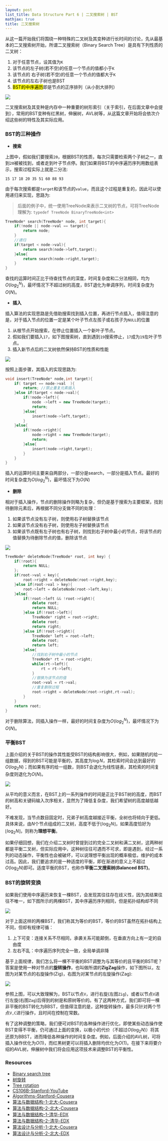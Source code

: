 ```yaml
---
layout: post
list_title: Data Structure Part 6 | 二叉搜索树 | BST
mathjax: true
title: 二叉搜索树
---
```


从这一篇开始我们将围绕一种特殊的二叉树及其变种进行长时间的讨论，先从最基本的二叉搜索树开始，所谓二叉搜索树（Binary Search Tree）是具有下列性质的二叉树：

1. 对于任意节点，设其值为`K`
2. 该节点的左子树(若不空)的任意一个节点的值都小于`K`
3. 该节点的 右子树(若不空)的任意一个节点的值都大于`K`
4. 该节点的左右子树也是BST
5. <mark>BST的中序遍历</mark>即是节点的正序排列（从小到大排列）

<img src="/assets/images/2008/07/tree-5.jpg" style="margin-left:auto; margin-right:auto;display:block">

二叉搜索树及其变种是内存中一种重要的树形索引（关于索引，在后面文章中会提到），常用的BST变种有红黑树，伸展树，AVL树等，从这篇文章开始将会依次介绍这些树的特性及其实际应用。

### BST的三种操作

- **搜索**

上图中，假如我们要搜索`20`，根据BST的性质，每次只需要检索两个子树之一，直到`20`被被找到，或者走到叶子节点停。我们如果将BST的中序遍历序列用数组表示，搜索过程实际上就是二分法:

```
15 17 18 20 35 51 60 88 93
```
由于每次搜索都是`target`和该节点的`value`，而且这个过程是重复的，因此可以使用递归来实现，思路为:

> 后面的例子中，统一使用TreeNode来表示二叉树的节点，可将TreeNode理解为: `typedef TreeNode BinaryTreeNode<int>`

```cpp
TreeNode* search(TreeNode* node, int target){
    if(!node || node->val == target){         
        return node;
    }
    //递归
    if(target < node->val){
        return search(node->left,target);
    }else{
        return search(node->right,target);
    }
}
```
查找的运算时间正比于待查找节点的深度，时间复杂度和二分法相同，均为$O(log_2^{N})$，最坏情况下不超过树的高度，BST退化为单调序列，时间复杂度为$O(N)$。

-  **插入**

插入算法的实现思路是先借助搜索找到插入位置，再进行节点插入，值得注意的是，对于插入节点的位置一定是某个叶子节点左孩子或右孩子为`NULL`的位置

1. 从根节点开始搜索，在停止位置插入一个新叶子节点。
2. 假如我们要插入`17`，如下图搜索树，直到遇到`19`搜索停止，`17`成为`19`左叶子节点。
3. 插入新节点后的二叉树依然保持BST的性质和性能

<img src="/assets/images/2008/07/tree-6.jpg" style="margin-left:auto; margin-right:auto;display:block">

按照上面步骤，其插入的实现思路为:

```cpp
void insert(TreeNode* node,int target){
    if( target == node->val  ){
        return; //禁止重复元素插入
    }else if(target < node->val){
        if(!node->left){
            node ->left = new TreeNode(target);
            return;
        }else{
            insert(node->left,target);
        }
    }else{
        if(!node->right){
            node->right = new TreeNode(target);
            return;
        }else{
            insert(node->right,target);
        }
    }
}
```
插入的运算时间主要来自两部分，一部分是search，一部分是插入节点。最好的时间复杂度为$O(log_2^{N})$，最坏情况下为$O(N)$

- **删除**

相对于插入操作，节点的删除操作则略为复杂，但仍是基于搜索为主要框架，找到待删除元素后，再根据不同分支做不同的处理：

1. 如果该节点没有左子树，则使用右子树替换该节点
2. 如果该节点没有右子树，则使用左子树替换该节点
3. 如果该节点既有左子树也有右子树，则找到右子树中最小的节点，将该节点的值替换为待删除节点的值，删除该节点

<img src="/assets/images/2008/07/tree-11.jpg" style="margin-left:auto; margin-right:auto;display:block">

```cpp
TreeNode* deleteNode(TreeNode* root, int key) {
    if(!root){
        return NULL;
    };
    if(root->val < key){
        root->right = deleteNode(root->right,key);
    }else if(root->val > key){
        root->left = deleteNode(root->left,key);
    }else{
        if(!root->left && !root->right){
            delete root;
            return NULL;
        }else if(!root->left){
            TreeNode* right = root->right;
            delete root;
            return right;
        }else if(!root->right){
            TreeNode* left = root->left;
            delete root;
            return left;
        }else{
            //找到右子树中最小的节点
            TreeNode* rt = root->right;
            while(rt->left){
                rt = rt->left;
            }
            //替换为该节点的值
            root->val = rt->val;
            //重复删除过程
            root->right = deleteNode(root->right,rt->val);
        }
    }
    return root;        
}
```

对于删除算法，同插入操作一样，最好的时间复杂度为$O(log_2^{N})$，最坏情况下为$O(N)$。

### 平衡BST

上面介绍的关于BST的操作其性能受BST的结构影响很大，例如，如果随机的给一组数据，得到的BST可能是平衡的，其高度为$\log{N}$，其检索时间会达到最好的$O(log_2{N})$；而如果有序的给一组数，则BST会退化为线性链表，其检索的时间复杂度则退化为$O(N)$。

<img src="/assets/images/2008/07/tree-14.jpg" style="margin-left:auto; margin-right:auto;display:block">

从平均的意义而言，在BST上的一系列操作的时间是正比于BST树的高度，而BST的树高和关键码输入次序相关，显然为了降低复杂度，我们希望树的高度越低越好。


不难发现，当节点数目固定时，兄弟子树高度越接近平衡，全树也将倾向于更低。具体来说，由$N$个节点组成的二叉树，高度不低于$\lfloor \log_2{N} \rfloor$，如果高度恰好为$\lfloor \log_2{N} \rfloor$，则称为**理想平衡**。

如果仔细回想，我们在介绍二叉树时曾提到过的完全二叉树和满二叉树，这两种树都是平衡二叉树，但实际应用中，这种树往往可遇而不可求，即是遇到，经过一系列的动态操作，平衡性也会被破坏，可以说理想平衡出现的概率极低，维护的成本过高。因此，我们要追求的是一种适度的平衡，即在渐进的意义上不超过$O(\log_2{N})$即可。适度平衡的BST，也称作**平衡二叉搜索树(Balanced BST)**。

### BST的旋转变换

如果我们使用中序遍历来恢复一棵BST，会发现其往往存在歧义性，因为其结果往往不唯一，如下图所示的两棵BST，其中序遍历序列相同，但是拓扑结构却不同

<img src="/assets/images/2008/07/tree-12.jpg" style="margin-left:auto; margin-right:auto;display:block">

对于上面这样的两棵BST，我们称其为等价的BST，等价的BST虽然在拓扑结构上不同，但却有规律可循：

1. 上下可变：连接关系不尽相同，承袭关系可能颠倒，在垂直方向上有一定的自由度
2. 左右不乱：中序遍历序列完全一致，全局单调非降

基于上面规律，我们怎么将一棵不平衡的BST调整为与其等价的且平衡的BST呢？答案是使用一种对节点的**旋转操作**，也叫做所谓的**ZigZag**操作，如下图所以，左图为对某节点的右旋操作(Zig)，右图为对某节点的左旋操作(Zag):

<img src="/assets/images/2008/07/tree-13.jpg" style="margin-left:auto; margin-right:auto;display:block">

参照上图，可以大致理解为，BST以节点`V`，进行右旋(左图`Zig`)，或者以节点`V`进行左旋(右图`Zag`)后得到的树是和原树等价的。有了这两种方式，我们即可将一棵非平衡的BST转化为BBST，但值得注意的是，这种旋转操作，最多只针对两个节点`V,C`进行操作，且时间在控制在常数。

有了这种调整的策略，我们便可对BST的各种操作进行优化，即使某些动态操作使BST变得不平衡，仍可通过上面的变换，以极小的代价（不超过$O(\log_2{N})$）将其还原为BBST，进而降低各种操作的时间复杂度。例如，后面介绍的AVL树，可将插入操作优化为$O(1)$，而红黑树更可以将插入删除均优化为$O(1)$。在接下来将要介绍的AVL树，伸展树中我们将会应用这项技术来调整BST的平衡性。




### Resources

- [Binary search tree](https://en.wikipedia.org/wiki/Binary_search_tree)
- [树旋转](https://zh.wikipedia.org/wiki/%E6%A0%91%E6%97%8B%E8%BD%AC)
- [Tree rotation](https://en.wikipedia.org/wiki/Tree_rotation)
- [CS106B-Stanford-YouTube](https://www.youtube.com/watch?v=NcZ2cu7gc-A&list=PLnfg8b9vdpLn9exZweTJx44CII1bYczuk)
- [Algorithms-Stanford-Cousera](https://www.coursera.org/learn/algorithms-divide-conquer/home/welcome)
- [算法与数据结构-1-北大-Cousera](https://www.coursera.org/learn/shuju-jiegou-suanfa/home/welcome)
- [算法与数据结构-2-北大-Cousera](https://www.coursera.org/learn/gaoji-shuju-jiegou/home/welcome)
- [算法与数据结构-1-清华-EDX](https://courses.edx.org/courses/course-v1:TsinghuaX+30240184.1x+3T2017/course/)
- [算法与数据结构-2-清华-EDX](https://courses.edx.org/courses/course-v1:PekingX+04833050X+1T2016/course/)
- [算法设计与分析-1-北大-Cousera](https://www.coursera.org/learn/algorithms/home/welcome)
- [算法设计与分析-2-北大-EDX](https://courses.edx.org/courses/course-v1:PekingX+04833050X+1T2016/course/)


